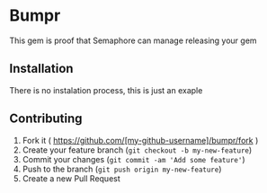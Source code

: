 # Bumpr

This gem is proof that Semaphore can manage releasing your gem

## Installation

There is no instalation process, this is just an exaple

## Contributing

1. Fork it ( https://github.com/[my-github-username]/bumpr/fork )
2. Create your feature branch (`git checkout -b my-new-feature`)
3. Commit your changes (`git commit -am 'Add some feature'`)
4. Push to the branch (`git push origin my-new-feature`)
5. Create a new Pull Request
